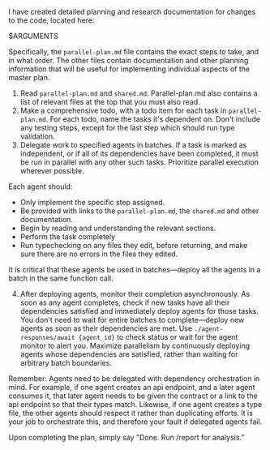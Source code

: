 I have created detailed planning and research documentation for changes to the code, located here:

$ARGUMENTS

Specifically, the `parallel-plan.md` file contains the exact steps to take, and in what order. The other files contain documentation and other planning information that will be useful for implementing individual aspects of the master plan. 

1. Read `parallel-plan.md` and `shared.md`. Parallel-plan.md also contains a list of relevant files at the top that you must also read.
2. Make a comprehensive todo, with a todo item for each task in `parallel-plan.md`. For each todo, name the tasks it's dependent on. Don't include any testing steps, except for the last step which should run type validation. 
3. Delegate work to specified agents in batches. If a task is marked as independent, or if all of its dependencies have been completed, it must be run in parallel with any other such tasks. Prioritize parallel execution wherever possible.

Each agent should:
- Only implement the specific step assigned.
- Be provided with links to the `parallel-plan.md`, the `shared.md` and other documentation.
- Begin by reading and understanding the relevant sections.
- Perform the task completely
- Run typechecking on any files they edit, before returning, and make sure there are no errors in the files they edited.

It is critical that these agents be used in batches—deploy all the agents in a batch in the same function call.

4. After deploying agents, monitor their completion asynchronously. As soon as any agent completes, check if new tasks have all their dependencies satisfied and immediately deploy agents for those tasks. You don't need to wait for entire batches to complete—deploy new agents as soon as their dependencies are met. Use `./agent-responses/await {agent_id}` to check status or wait for the agent monitor to alert you. Maximize parallelism by continuously deploying agents whose dependencies are satisfied, rather than waiting for arbitrary batch boundaries.

Remember:
Agents need to be delegated with dependency orchestration in mind. For example, if one agent creates an api endpoint, and a later agent consumes it, that later agent needs to be given the contract or a link to the api endpoint so that their types match. Likewise, if one agent creates a type file, the other agents should respect it rather than duplicating efforts. It is your job to orchestrate this, and therefore your fault if delegated agents fail.

Upon completing the plan, simply say "Done. Run /report for analysis."